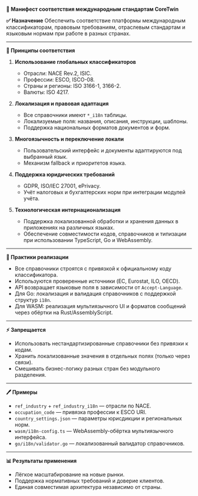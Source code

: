 **📀 Манифест соответствия международным стандартам CoreTwin**

**✅ Назначение**
Обеспечить соответствие платформы международным классификаторам, правовым требованиям, отраслевым стандартам и языковым нормам при работе в разных странах.

---

**🔗 Принципы соответствия**

1. **Использование глобальных классификаторов**
   - Отрасли: NACE Rev.2, ISIC.
   - Профессии: ESCO, ISCO-08.
   - Страны и регионы: ISO 3166-1, 3166-2.
   - Валюты: ISO 4217.

2. **Локализация и правовая адаптация**
   - Все справочники имеют `*_i18n` таблицы.
   - Локализуемые поля: названия, описания, инструкции, шаблоны.
   - Поддержка национальных форматов документов и форм.

3. **Многоязычность и переключение локали**
   - Пользовательский интерфейс и документы адаптируются под выбранный язык.
   - Механизм fallback и приоритетов языка.

4. **Поддержка юридических требований**
   - GDPR, ISO/IEC 27001, ePrivacy.
   - Учёт налоговых и бухгалтерских норм при интеграции модулей учёта.

5. **Технологическая интернационализация**
   - Поддержка локализованной обработки и хранения данных в приложениях на различных языках.
   - Обеспечение совместимости кодов, справочников и типизации при использовании TypeScript, Go и WebAssembly.

---

**🔧 Практики реализации**
- Все справочники строятся с привязкой к официальному коду классификатора.
- Используются проверенные источники (EC, Eurostat, ILO, OECD).
- API возвращает языковые поля в зависимости от `Accept-Language`.
- Для Go: локализация и валидация справочников с поддержкой структур `i18n`.
- Для WASM: реализация мультиязычного UI и форматов сообщений через обёртки на Rust/AssemblyScript.

---

**⚡️ Запрещается**
- Использовать нестандартизированные справочники без привязки к кодам.
- Хранить локализованные значения в отдельных полях (только через связи).
- Смешивать бизнес-логику разных стран без модульного разделения.

---

**🖊️ Примеры**
- `ref_industry` + `ref_industry_i18n` — отрасли по NACE.
- `occupation_code` — привязка профессии к ESCO URI.
- `country_settings.json` — параметры юрисдикции и региональных норм.
- `wasm/i18n-config.ts` — WebAssembly-обёртка мультиязычного интерфейса.
- `go/i18n/validator.go` — локализованный валидатор справочников.

---

**📊 Результаты применения**
- Лёгкое масштабирование на новые рынки.
- Поддержка нормативных требований и доверие клиентов.
- Единая совместимая архитектура независимо от страны.

